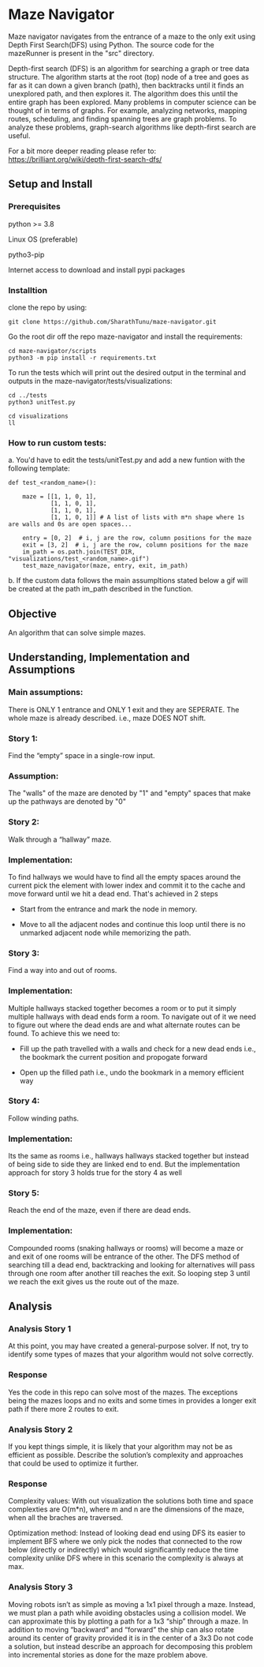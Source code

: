 # Maze Navigator
Maze navigator navigates from the entrance of a maze to the only exit using Depth First Search(DFS) using Python. The source code for the mazeRunner is present in the "src" directory.

Depth-first search (DFS) is an algorithm for searching a graph or tree data structure. The algorithm starts at the root (top) node of a tree and goes as far as it can down a given branch (path), then backtracks until it finds an unexplored path, and then explores it. The algorithm does this until the entire graph has been explored. Many problems in computer science can be thought of in terms of graphs. For example, analyzing networks, mapping routes, scheduling, and finding spanning trees are graph problems. To analyze these problems, graph-search algorithms like depth-first search are useful.

For a bit more deeper reading please refer to: https://brilliant.org/wiki/depth-first-search-dfs/

## Setup and Install

### Prerequisites
python >= 3.8

Linux OS (preferable)

pytho3-pip

Internet access to download and install pypi packages

### Installtion
clone the repo by using:
```
git clone https://github.com/SharathTunu/maze-navigator.git
```

Go the root dir off the repo maze-navigator and install the requirements:
```
cd maze-navigator/scripts
python3 -m pip install -r requirements.txt
```

To run the tests which will print out the desired output in the terminal and outputs in the maze-navigator/tests/visualizations:
```
cd ../tests
python3 unitTest.py

cd visualizations
ll
```
### How to run custom tests:
a. You'd have to edit the tests/unitTest.py and add a new funtion with the following template:

```
def test_<random_name>():
    
    maze = [[1, 1, 0, 1], 
            [1, 1, 0, 1],
            [1, 1, 0, 1],
            [1, 1, 0, 1]] # A list of lists with m*n shape where 1s are walls and 0s are open spaces...

    entry = [0, 2]  # i, j are the row, column positions for the maze
    exit = [3, 2]  # i, j are the row, column positions for the maze
    im_path = os.path.join(TEST_DIR, "visualizations/test_<random_name>.gif")
    test_maze_navigator(maze, entry, exit, im_path)
```
b. If the custom data follows the main assumpltions stated below a gif will be created at the path im_path described in the function.


## Objective
An algorithm that can solve simple mazes.

## Understanding, Implementation and Assumptions

### Main assumptions:
There is ONLY 1 entrance and ONLY 1 exit and they are SEPERATE.
The whole maze is already described. i.e., maze DOES NOT shift.

### Story 1:
Find the “empty” space in a single-row input.
### Assumption:
The "walls" of the maze are denoted by "1" and "empty" spaces that make up the pathways are denoted by "0"


### Story 2:
Walk through a “hallway” maze.
### Implementation:
To find hallways we would have to find all the empty spaces around the current pick the element with lower index and commit it to the cache and move forward until we hit a dead end. That's achieved in 2 steps

* Start from the entrance and mark the node in memory.

* Move to all the adjacent nodes and continue this loop until there is no unmarked adjacent node while memorizing the path.


### Story 3:
Find a way into and out of rooms.
### Implementation:
Multiple hallways stacked together becomes a room or to put it simply multiple hallways with dead ends form a room. To navigate out of it we need to figure out where the dead ends are and what alternate routes can be found. To achieve this we need to:

* Fill up the path travelled with a walls and check for a new dead ends i.e., the bookmark the current position and propogate forward

* Open up the filled path i.e., undo the bookmark in a memory efficient way


### Story 4:
Follow winding paths.
### Implementation:
Its the same as rooms i.e., hallways hallways stacked together but instead of being side to side they are linked end to end. But the implementation approach for story 3 holds true for the story 4 as well


### Story 5:
Reach the end of the maze, even if there are dead ends.
### Implementation:
Compounded rooms (snaking hallways or rooms) will become a maze or and exit of one rooms will be entrance of the other. The DFS method of searching till a dead end, backtracking and looking for alternatives will pass through one room after another till reaches the exit. So looping step 3 until we reach the exit gives us the route out of the maze.



## Analysis

### Analysis Story 1
At this point, you may have created a general-purpose solver. If not, try to identify some types of mazes that your algorithm would not solve correctly.
### Response
Yes the code in this repo can solve most of the mazes. The exceptions being the mazes loops and no exits and some times in provides a longer exit path if there more 2 routes to exit.

###  Analysis Story 2
If you kept things simple, it is likely that your algorithm may not be as efficient as possible. Describe the solution’s complexity and approaches that could be used to optimize it further.
### Response
Complexity values: With out visualization the solutions both time and space complexties are O(m*n), where m and n are the dimensions of the maze, when all the braches are traversed.

Optimization method: Instead of looking dead end using DFS its easier to implement BFS where we only pick the nodes that connected to the row below (directly or indirectly) which would significamtly reduce the time complexity unlike DFS where in this scenario the complexity is always at max.

### Analysis Story 3
Moving robots isn’t as simple as moving a 1x1 pixel through a maze. Instead, we must plan a path while avoiding obstacles using a collision model. We can approximate this by plotting a path for a 1x3 “ship” through a maze. In addition to moving “backward” and “forward” the ship can also rotate around its center of gravity provided it is in the center of a 3x3
Do not code a solution, but instead describe an approach for decomposing this problem into incremental stories as done for the maze problem above.


